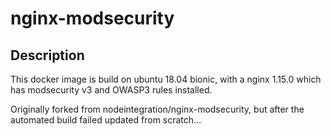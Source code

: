 # nginx-modsecurity
## Description
This docker image is build on ubuntu 18.04 bionic, with a nginx 1.15.0 which has modsecurity v3 and OWASP3 rules installed.

Originally forked from nodeintegration/nginx-modsecurity, but after the automated build failed updated from scratch...


